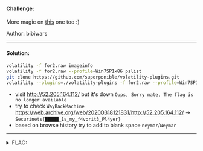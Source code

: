 #### Challenge:

More magic on <a href="https://mega.nz/#!jKwygaTK!5lK2zxjvtbEqZLjgduCzTziyRfm6Y8boItf3BaFfbt8">this</a> one too :)

Author: bibiwars

---

#### Solution:

```bash
volatility -f for2.raw imageinfo
volatility -f for2.raw --profile=Win7SP1x86 pslist
git clone https://github.com/superponible/volatility-plugins.git
volatility --plugins=./volatility-plugins -f for2.raw --profile=Win7SP1x86 chromehistory | less
```

- visit http://52.205.164.112/ but it's down `Oups, Sorry mate, The flag is no longer available`
- try to check `WayBackMachine` https://web.archive.org/web/20200318121831/http://52.205.164.112/ -> `Securinets{█████_1s_my_f4vorit3_Pl4yer}`
- based on browse history try to add to blank space `neymar`/`Neymar`

---

<details><summary>FLAG:</summary>

```
Securinets{neymar_1s_my_f4vorit3_Pl4yer}
```

</details>
<br/>
